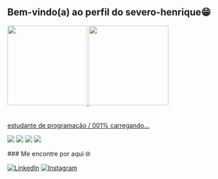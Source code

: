 ## Bem-vindo(a) ao perfil do severo-henrique😁

 <div>
   <a href="https://github.com/severo-henrique">
   <img height="180em" src="https://github-readme-stats.vercel.app/api?username=severo-henrique&show_icons=true&theme=tokyonight&include_all_commits=true&count_private=true"/>
   <img height="180em" src="https://github-readme-stats.vercel.app/api/top-langs/?username=severo-henrique&layout=compact&langs_count=6&theme=tokyonight"/>
</div>
    
<div style="display: inline_block"><br>
 
<br>
 estudante de programação / 001% carregando... 

 
<div> 
 
  <a href="https://instagram.com/severo-henrique" target="_blank"><img src="https://img.shields.io/badge/-Instagram-%23E4405F?style=for-the-badge&logo=instagram&logoColor=white" target="_blank"></a>
 <a href="https://discord.severohenrique" target="_blank"><img src="https://img.shields.io/badge/Discord-7289DA?style=for-the-badge&logo=discord&logoColor=white" target="_blank"></a> 
  <a href = "severohenrique2303@gmail.com.com"><img src="https://img.shields.io/badge/-Gmail-%23333?style=for-the-badge&logo=gmail&logoColor=white" target="_blank"></a>
  <a href="https://www.linkedin.com/in/severohenrique" target="_blank"><img src="https://img.shields.io/badge/-LinkedIn-%230077B5?style=for-the-badge&logo=linkedin&logoColor=white" target="_blank"></a>
</div>
### Me encontre por aqui 🌐

[![LinkedIn](https://img.shields.io/badge/LinkedIn-blue?style=for-the-badge&logo=linkedin)](https://www.linkedin.com/in/severohenrique)
[![Instagram](https://img.shields.io/badge/Instagram-E4405F?style=for-the-badge&logo=instagram&logoColor=white)](https://instagram.com/severohenrique)


